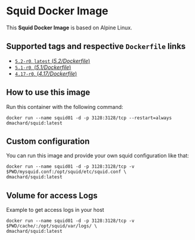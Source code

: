 # Squid Docker Image 

This **Squid Docker Image** is based on Alpine Linux.

## Supported tags and respective `Dockerfile` links

- [`5.2-r0`, `latest` (*5.2/Dockerfile*)](https://github.com/dmachard/squid-docker/tree/main/5.2)
- [`5.1-r0`, (*5.1/Dockerfile*)](https://github.com/dmachard/squid-docker/tree/main/5.1)
- [`4.17-r0`, (*4.17/Dockerfile*)](https://github.com/dmachard/squid-docker/tree/main/4.17)

## How to use this image

Run this container with the following command:

```
docker run --name squid01 -d -p 3128:3128/tcp --restart=always dmachard/squid:latest
```

## Custom configuration

You can run this image and provide your own squid configuration like that:

```
docker run --name squid01 -d -p 3128:3128/tcp -v $PWD/mysquid.conf:/opt/squid/etc/squid.conf \
dmachard/squid:latest
```

## Volume for access Logs

Example to get access logs in your host

```
docker run --name squid01 -d -p 3128:3128/tcp -v $PWD/cache/:/opt/squid/var/logs/ \
dmachard/squid:latest
```